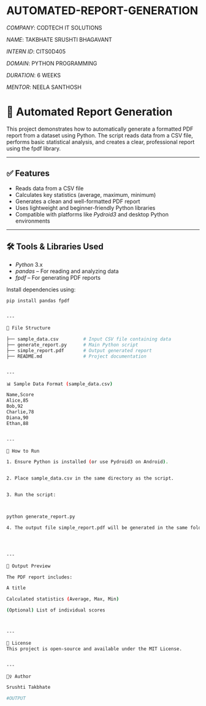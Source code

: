 # AUTOMATED-REPORT-GENERATION

*COMPANY*: CODTECH IT SOLUTIONS

*NAME*: TAKBHATE SRUSHTI BHAGAVANT

*INTERN ID*: CITS0D405

*DOMAIN*: PYTHON PROGRAMMING

*DURATION*: 6 WEEKS

*MENTOR*: NEELA SANTHOSH

# 📄 Automated Report Generation

This project demonstrates how to automatically generate a formatted PDF report from a dataset using Python. The script reads data from a CSV file, performs basic statistical analysis, and creates a clear, professional report using the fpdf library.

---

## ✅ Features

- Reads data from a CSV file
- Calculates key statistics (average, maximum, minimum)
- Generates a clean and well-formatted PDF report
- Uses lightweight and beginner-friendly Python libraries
- Compatible with platforms like *Pydroid3* and desktop Python environments

---

## 🛠️ Tools & Libraries Used

- *Python* 3.x
- *pandas* – For reading and analyzing data
- *fpdf* – For generating PDF reports

Install dependencies using:

```bash
pip install pandas fpdf


---

📂 File Structure

├── sample_data.csv         # Input CSV file containing data
├── generate_report.py      # Main Python script
├── simple_report.pdf       # Output generated report
├── README.md               # Project documentation


---

📊 Sample Data Format (sample_data.csv)

Name,Score
Alice,85
Bob,92
Charlie,78
Diana,90
Ethan,88


---

🚀 How to Run

1. Ensure Python is installed (or use Pydroid3 on Android).


2. Place sample_data.csv in the same directory as the script.


3. Run the script:



python generate_report.py

4. The output file simple_report.pdf will be generated in the same folder.




---

📌 Output Preview

The PDF report includes:

A title

Calculated statistics (Average, Max, Min)

(Optional) List of individual scores



---

📃 License
This project is open-source and available under the MIT License.


---

🙋‍♀️ Author

Srushti Takbhate

#OUTPUT

